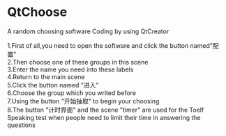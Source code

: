 # QtChoose
A random choosing software
Coding by using QtCreator

1.First of all,you need to open the software and click the button named"配置"<br>
2.Then choose one of these groups in this scene<br>
3.Enter the name you need into these labels<br>
4.Return to the main scene<br>
5.Click the button named "进入"<br>
6.Choose the group which you writed before<br>
7.Using the button "开始抽取" to begin your choosing<br>
8.The button "计时界面" and the scene "timer" are used for the Toelf Speaking test when people need to limit their time in answering the questions<br>
